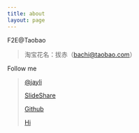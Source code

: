 ```yaml
---
title: about
layout: page
---
```


F2E@Taobao

> 淘宝花名：拔赤（bachi@taobao.com）

Follow me 

> [@jayli](http://weibo.com/jayli)
>
> [SlideShare](http://www.slideshare.net/lijing00333/)
>
> [Github](http://github.com/jayli)
>
> [Hi](http://hi.baidu.com/lijing00333/blog/)